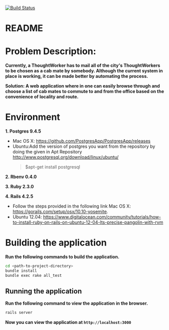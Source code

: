 [![Build Status](https://snap-ci.com/cHvYW_LvRxgkaNF41a-TLR8MxYsoqkJHayKumYgwxA0/build_image)](https://snap-ci.com/ThoughtWorksInc/danglay/branch/master)

README
======
# Problem Description:
  **Currently, a ThoughtWorker has to mail all of the city's ThoughtWorkers to be chosen as a cab mate by somebody. Although the current system in place is working, it can be made better by automating the process.**

  **Solution: A web application where in one can easily browse through and choose a list of cab mates to commute to and from the office based on the convenience of locality and route.**

# Environment
  **1. Postgres 9.4.5**

*    Mac OS X: https://github.com/PostgresApp/PostgresApp/releases
*    Ubuntu:Add the version of postgres you want from the repository by doing the given in Apt Repository http://www.postgresql.org/download/linux/ubuntu/
        >   $apt-get install postgresql

**2. Rbenv 0.4.0**

**3. Ruby 2.3.0**

**4. Rails 4.2.5**
* Follow the steps provided in the following link Mac OS X: https://gorails.com/setup/osx/10.10-yosemite.
* Ubuntu 12.04: https://www.digitalocean.com/community/tutorials/how-to-install-ruby-on-rails-on-ubuntu-12-04-lts-precise-pangolin-with-rvm

# Building the application
  **Run the following commands to build the application.**

```bash
cd <path-to-project-directory>
bundle install
bundle exec rake all_test
```

## Running the application ##
**Run the following command to view the application in the browser.**

```bash
rails server
```

**Now you can view the application at `http://localhost:3000`**

